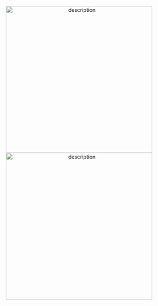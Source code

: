 <div align="center">
  <a href="https://play.google.com/store/apps/details?id=tgo1014.secretchords">
    <img src="https://play-lh.googleusercontent.com/WXFC_KoKkRz6Luf4GRheB4lZyYkZYntZjmX-XqSs39Y-cJ6nbgCyo894D2z9GqiUeVY=w240-h480" alt="description" width="400" />
  </a>
</div>


<div align="center">
  <a href="https://play.google.com/store/apps/details?id=tgo1014.secretchords">
    <img src="https://play.google.com/intl/en_gb/badges/images/generic/pt-br_badge_web_generic.png" alt="description" width="400" />
  </a>
</div>
